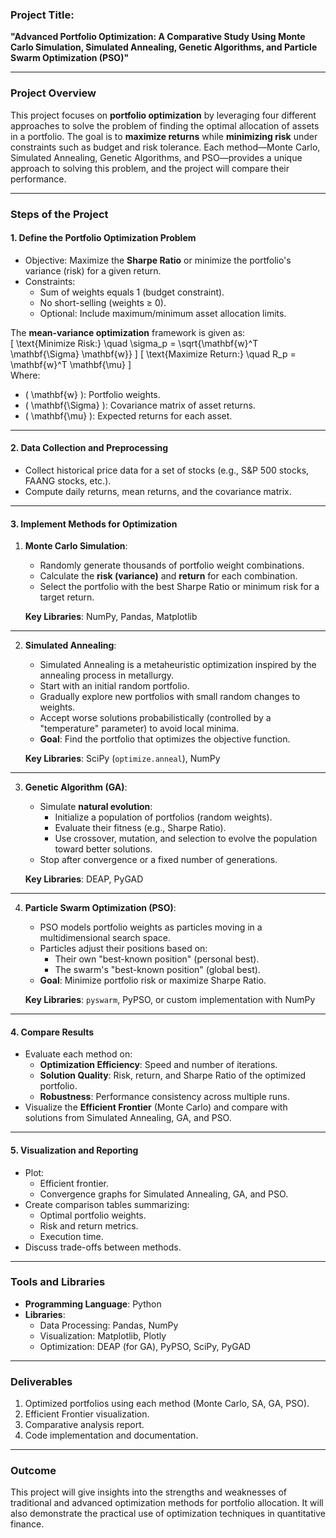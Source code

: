 ### **Project Title**:  
**"Advanced Portfolio Optimization: A Comparative Study Using Monte Carlo Simulation, Simulated Annealing, Genetic Algorithms, and Particle Swarm Optimization (PSO)"**

---

### **Project Overview**  

This project focuses on **portfolio optimization** by leveraging four different approaches to solve the problem of finding the optimal allocation of assets in a portfolio. The goal is to **maximize returns** while **minimizing risk** under constraints such as budget and risk tolerance. Each method—Monte Carlo, Simulated Annealing, Genetic Algorithms, and PSO—provides a unique approach to solving this problem, and the project will compare their performance.

---

### **Steps of the Project**

#### **1. Define the Portfolio Optimization Problem**  
- Objective: Maximize the **Sharpe Ratio** or minimize the portfolio's variance (risk) for a given return.  
- Constraints:  
  - Sum of weights equals 1 (budget constraint).  
  - No short-selling (weights ≥ 0).  
  - Optional: Include maximum/minimum asset allocation limits.

The **mean-variance optimization** framework is given as:  
\[
\text{Minimize Risk:} \quad \sigma_p = \sqrt{\mathbf{w}^T \mathbf{\Sigma} \mathbf{w}}
\]
\[
\text{Maximize Return:} \quad R_p = \mathbf{w}^T \mathbf{\mu}
\]  
Where:  
- \( \mathbf{w} \): Portfolio weights.  
- \( \mathbf{\Sigma} \): Covariance matrix of asset returns.  
- \( \mathbf{\mu} \): Expected returns for each asset.

---

#### **2. Data Collection and Preprocessing**  
- Collect historical price data for a set of stocks (e.g., S&P 500 stocks, FAANG stocks, etc.).  
- Compute daily returns, mean returns, and the covariance matrix.

---

#### **3. Implement Methods for Optimization**  

1. **Monte Carlo Simulation**:  
   - Randomly generate thousands of portfolio weight combinations.  
   - Calculate the **risk (variance)** and **return** for each combination.  
   - Select the portfolio with the best Sharpe Ratio or minimum risk for a target return.

   **Key Libraries**: NumPy, Pandas, Matplotlib  

---

2. **Simulated Annealing**:  
   - Simulated Annealing is a metaheuristic optimization inspired by the annealing process in metallurgy.  
   - Start with an initial random portfolio.  
   - Gradually explore new portfolios with small random changes to weights.  
   - Accept worse solutions probabilistically (controlled by a "temperature" parameter) to avoid local minima.  
   - **Goal**: Find the portfolio that optimizes the objective function.  

   **Key Libraries**: SciPy (`optimize.anneal`), NumPy  

---

3. **Genetic Algorithm (GA)**:  
   - Simulate **natural evolution**:  
      - Initialize a population of portfolios (random weights).  
      - Evaluate their fitness (e.g., Sharpe Ratio).  
      - Use crossover, mutation, and selection to evolve the population toward better solutions.  
   - Stop after convergence or a fixed number of generations.  

   **Key Libraries**: DEAP, PyGAD  

---

4. **Particle Swarm Optimization (PSO)**:  
   - PSO models portfolio weights as particles moving in a multidimensional search space.  
   - Particles adjust their positions based on:  
      - Their own "best-known position" (personal best).  
      - The swarm's "best-known position" (global best).  
   - **Goal**: Minimize portfolio risk or maximize Sharpe Ratio.  

   **Key Libraries**: `pyswarm`, PyPSO, or custom implementation with NumPy  

---

#### **4. Compare Results**  
- Evaluate each method on:  
   - **Optimization Efficiency**: Speed and number of iterations.  
   - **Solution Quality**: Risk, return, and Sharpe Ratio of the optimized portfolio.  
   - **Robustness**: Performance consistency across multiple runs.  
- Visualize the **Efficient Frontier** (Monte Carlo) and compare with solutions from Simulated Annealing, GA, and PSO.

---

#### **5. Visualization and Reporting**  
- Plot:  
   - Efficient frontier.  
   - Convergence graphs for Simulated Annealing, GA, and PSO.  
- Create comparison tables summarizing:  
   - Optimal portfolio weights.  
   - Risk and return metrics.  
   - Execution time.  
- Discuss trade-offs between methods.

---

### **Tools and Libraries**  
- **Programming Language**: Python  
- **Libraries**:  
   - Data Processing: Pandas, NumPy  
   - Visualization: Matplotlib, Plotly  
   - Optimization: DEAP (for GA), PyPSO, SciPy, PyGAD  

---

### **Deliverables**  
1. Optimized portfolios using each method (Monte Carlo, SA, GA, PSO).  
2. Efficient Frontier visualization.  
3. Comparative analysis report.  
4. Code implementation and documentation.

---

### **Outcome**  
This project will give insights into the strengths and weaknesses of traditional and advanced optimization methods for portfolio allocation. It will also demonstrate the practical use of optimization techniques in quantitative finance. 

